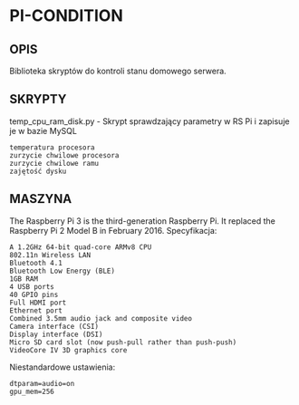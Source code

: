 # PI-CONDITION #

## OPIS ##
	
Biblioteka skryptów do kontroli stanu domowego serwera.

## SKRYPTY ##
	
temp_cpu_ram_disk.py - Skrypt sprawdzający parametry w RS Pi i zapisuje je w bazie MySQL
```
temperatura procesora
zurzycie chwilowe procesora
zurzycie chwilowe ramu
zajętość dysku
```

## MASZYNA ##

The Raspberry Pi 3 is the third-generation Raspberry Pi. It replaced the Raspberry Pi 2 Model B in February 2016.
Specyfikacja:
```
A 1.2GHz 64-bit quad-core ARMv8 CPU
802.11n Wireless LAN
Bluetooth 4.1
Bluetooth Low Energy (BLE)
1GB RAM
4 USB ports
40 GPIO pins
Full HDMI port
Ethernet port
Combined 3.5mm audio jack and composite video
Camera interface (CSI)
Display interface (DSI)
Micro SD card slot (now push-pull rather than push-push)
VideoCore IV 3D graphics core
```
Niestandardowe ustawienia:
```
dtparam=audio=on
gpu_mem=256
```
